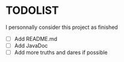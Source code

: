 <h1>TODOLIST</h1>

I personnally consider this project as finished

- [ ] Add README.md
- [ ] Add JavaDoc
- [ ] Add more truths and dares if possible
